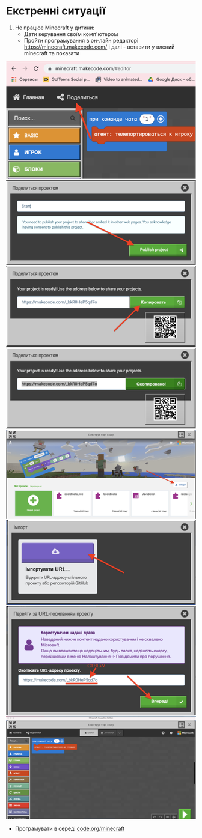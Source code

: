 # Екстренні ситуації
1. Не працює Minecraft у дитини:
   - Дати керування своїм комп'ютером
   - Пройти програмування в он-лайн редакторі https://minecraft.makecode.com/ і далі - вставити у влсний minecraft та показати
<img src = "img/emergency01.png">  
<img src = "img/emergency02.png">  
<img src = "img/emergency03.png">  
<img src = "img/emergency04.png">  
<img src = "img/emergency05.png">  
<img src = "img/emergency06.png">  
<img src = "img/emergency07.png">  
<img src = "img/emergency08.png">  

   - Програмувати в середі [code.org/minecraft](https://code.org/minecraft)

